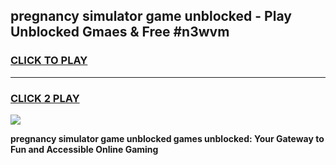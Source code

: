 
## pregnancy simulator game unblocked - Play Unblocked Gmaes & Free #n3wvm
<h3>
<a href="https://premium.freeplayer.one?title=pregnancy_simulator_game_unblocked&ref=03M">CLICK TO PLAY</a></h3>
<hr>

<h3>
<a href="https://premium.freeplayer.one?title=pregnancy_simulator_game_unblocked&ref=03M">CLICK 2 PLAY</a>
  
</h3>

<a href="https://premium.freeplayer.one?title=pregnancy_simulator_game_unblocked&ref=03M"><img src="https://clearcache.store/games.png"></a>


**pregnancy simulator game unblocked games unblocked: Your Gateway to Fun and Accessible Online Gaming**
